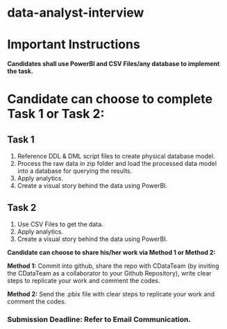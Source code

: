 # data-analyst-interview
  
# Important Instructions
**Candidates shall use PowerBI and CSV Files/any database to implement the task.**  

# Candidate can choose to complete Task 1 or Task 2:
## Task 1
1. Reference DDL & DML script files to create physical database model.
2. Process the raw data in zip folder and load the processed data model into a database for querying the results. 
3. Apply analytics.
4. Create a visual story behind the data using PowerBI.

## Task 2
1. Use CSV Files to get the data.
2. Apply analytics.
3. Create a visual story behind the data using PowerBI.

**Candidate can choose to share his/her work via Method 1 or Method 2:** <br>

**Method 1:**
Commit into github, share the repo with CDataTeam (by inviting the CDataTeam as a collaborator to your Github Repository), write clear steps to replicate your work and comment the codes.

**Method 2:**
Send the .pbix file with clear steps to replicate your work and comment the codes.



### Submission Deadline: Refer to Email Communication.
